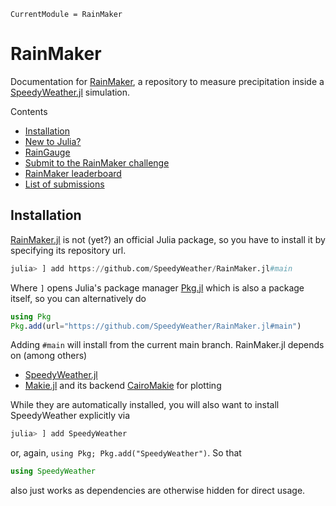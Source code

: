 ```@meta
CurrentModule = RainMaker
```

# RainMaker

Documentation for [RainMaker](https://github.com/SpeedyWeather/RainMaker.jl),
a repository to measure precipitation inside a
[SpeedyWeather.jl](https://github.com/SpeedyWeather/SpeedyWeather.jl) simulation.


Contents

- [Installation](@ref)
- [New to Julia?](@ref)
- [RainGauge](@ref)
- [Submit to the RainMaker challenge](@ref)
- [RainMaker leaderboard](@ref)
- [List of submissions](@ref)

## Installation

[RainMaker.jl](https://github.com/SpeedyWeather/RainMaker.jl) is not (yet?) an official
Julia package, so you have to install it by specifying its repository url.

```julia
julia> ] add https://github.com/SpeedyWeather/RainMaker.jl#main
```

Where `]` opens Julia's package manager [Pkg.jl](https://pkgdocs.julialang.org/v1/)
which is also a package itself, so you can alternatively do

```julia
using Pkg
Pkg.add(url="https://github.com/SpeedyWeather/RainMaker.jl#main")
```

Adding `#main` will install from the current main branch. RainMaker.jl depends
on (among others)

- [SpeedyWeather.jl](https://github.com/SpeedyWeather/SpeedyWeather.jl)
- [Makie.jl](https://github.com/MakieOrg/Makie.jl) and its backend [CairoMakie](https://docs.makie.org/stable/explanations/backends/cairomakie) for plotting

While they are automatically installed, you will also want to install
SpeedyWeather explicitly via

```julia
julia> ] add SpeedyWeather
```

or, again, `using Pkg; Pkg.add("SpeedyWeather")`. So that 

```julia
using SpeedyWeather
```

also just works as dependencies are otherwise hidden for direct usage.



